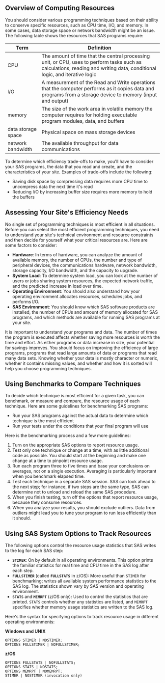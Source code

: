 ## Overview of Computing Resources 

You should consider various programming techniques based on their ability to conserve specific resources, such as CPU time, I/O, and memory. In some cases, data storage space or network bandwidth might be an issue. The following table shows the resources that SAS programs require:

**Term** |	**Definition**
-----|-----
CPU	| The amount of time that the central processing unit, or CPU, uses to perform tasks such as calculations, reading and writing data, conditional logic, and iterative logic
I/O |	A measurement of the Read and Write operations that the computer performs as it copies data and programs from a storage device to memory (input and output)
memory | The size of the work area in volatile memory the computer requires for holding executable program modules, data, and buffers
data storage space	| Physical space on mass storage devices
network bandwidth	| The available throughput for data communications

To determine which efficiency trade-offs to make, you'll have to consider your SAS programs, the data that you read and create, and the characteristics of your site. Examples of trade-offs include the following:

* Saving disk space by compressing data requires more CPU time to uncompress data the next time it's read
* Reducing I/O by increasing buffer size requires more memory to hold the buffers

## Assessing Your Site's Efficiency Needs

No single set of programming techniques is most efficient in all situations. Before you can select the most efficient programming techniques, you need to understand your site's technical environment and resource constraints and then decide for yourself what your critical resources are. Here are some factors to consider:

* **Hardware**: In terms of hardware, you can analyze the amount of available memory, the number of CPUs, the number and type of peripheral devices, the communications hardware, network bandwidth, storage capacity, I/O bandwidth, and the capacity to upgrade.
* **System Load**: To determine system load, you can look at the number of users or jobs sharing system resources, the expected network traffic, and the predicted increase in load over time.
* **Operating Environment**: You should also understand how your operating environment allocates resources, schedules jobs, and performs I/O.
* **SAS Environment**: You should know which SAS software products are installed, the number of CPUs and amount of memory allocated for SAS programs, and which methods are available for running SAS programs at your site.

It is important to understand your programs and data. The number of times the program is executed affects whether saving more resources is worth the time and effort. As either programs or data increase in size, your potential for savings improves. You should focus on improving the efficiency of large programs, programs that read large amounts of data or programs that read many data sets. Knowing whether your data is mostly character or numeric, whether it contains missing values, and whether and how it is sorted will help you choose programming techniques.

## Using Benchmarks to Compare Techniques

To decide which technique is most efficient for a given task, you can benchmark, or measure and compare, the resource usage of each technique. Here are some guidelines for benchmarking SAS programs:

* Run your SAS programs against the actual data to determine which technique is the most efficient
* Run your tests under the conditions that your final program will use

Here is the benchmarking process and a few more guidelines:

1. Turn on the appropriate SAS options to report resource usage.
2. Test only one technique or change at a time, with as little additional code as possible. You should start at the beginning and make one change at a time to pinpoint resource usage.
3. Run each program three to five times and base your conclusions on averages, not on a single execution. Averaging is particularly important when you benchmark elapsed time.
4. Test each technique in a separate SAS session. SAS can look ahead to the next step; for instance, if two steps are the same type, SAS can determine not to unload and reload the same SAS procedure.
5. When you finish testing, turn off the options that report resource usage, because they consume resources.
6. When you analyze your results, you should exclude outliers. Data from outliers might lead you to tune your program to run less efficiently than it should.

## Using SAS System Options to Track Resources 

The following options control the resource usage statistics that SAS writes to the log for each SAS step:

* **`STIMER`**: On by default in all operating environments. This option prints the familiar statistics for real time and CPU time in the SAS log after each step.
* **`FULLSTIMER`** (called **`FULLSTATS`** in z/OS): More useful than `STIMER` for benchmarking; writes all available system performance statistics to the SAS log. The statistics shown vary by SAS version and operating environment.
* **`STATS`** and **`MEMRPT`** (z/OS only): Used to control the statistics that are printed. `STATS` controls whether any statistics are listed, and `MEMRPT` specifies whether memory usage statistics are written to the SAS log.

Here's the syntax for specifying options to track resource usage in different operating environments:

**Windows and UNIX**
```
OPTIONS STIMER | NOSTIMER;
OPTIONS FULLSTIMER | NOFULLSTIMER;
```

**z/OS**
```
OPTIONS FULLSTATS | NOFULLSTATS;
OPTIONS STATS | NOSTATS;
OPTIONS MEMRPT | NOMEMRPT;
STIMER | NOSTIMER (invocation only)
```
